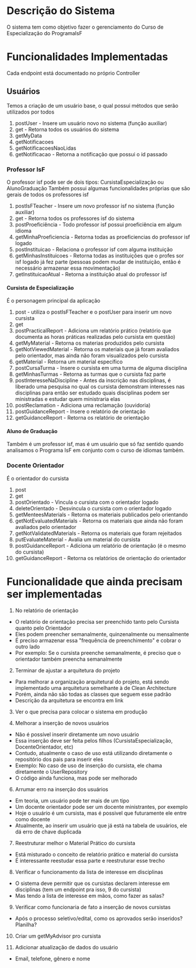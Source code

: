 # Descrição do Sistema

O sistema tem como objetivo fazer o gerenciamento do Curso de Especialização do ProgramaIsF

# Funcionalidades Implementadas
Cada endpoint está documentado no próprio Controller

## Usuários
Temos a criação de um usuário base, o qual possui métodos que serão utilizados por todos
1. postUser - Insere um usuário novo no sistema (função auxiliar)
2. get - Retorna todos os usuários do sistema
3. getMyData
4. getNotificacoes
5. getNotificacoesNaoLidas
6. getNotificacao - Retorna a notificação que possui o id passado

### Professor IsF

O professor isf pode ser de dois tipos: CursistaEspecialização ou AlunoGraduação
Também possui algumas funcionalidades próprias que são gerais de todos os professores isf

1. postIsFTeacher - Insere um novo professor isf no sistema (função auxiliar)
2. get - Retorna todos os professores isf do sistema
3. postProeficiência - Todo professor isf possui proeficiência em algum idioma
4. getMinhaProeficiencia - Retorna todas as proeficiencias do professor isf logado
5. postInstituicao - Relaciona o professor isf com alguma instituição
6. getMinhasInstituicoes - Retorna todas as instituições que o profes sor isf logado já fez parte (pessoas podem mudar de instituição, então é necessário armazenar essa movimentação)
7. getInstituicaoAtual - Retorna a instituição atual do professor isf

#### Cursista de Especialização
É o personagem principal da aplicação

1. post - utiliza o postIsFTeacher e o postUser para inserir um novo cursista 
2. get
3. postPracticalReport - Adiciona um relatório prático (relatório que documenta as horas práticas realizadas pelo cursista em questão)
4. getMyMaterial - Retorna os materias produzidos pelo cursista
5. getNotViewedMaterial - Retorna os materiais que já foram avaliados pelo orientador, mas ainda não foram visualizados pelo cursista
6. getMaterial - Retorna um material específico
7. postCursaTurma - Insere o cursista em uma turma de alguma disciplina
8. getMinhasTurmas - Retorna as turmas que o cursista faz parte
9. postInteresseNaDiscipline - Antes da inscrição nas disciplinas, é liberado uma pesquisa no qual os cursista demonstram interesses nas disciplinas para então ser estudado quais disciplinas podem ser ministradas e estudar quem ministraria elas 
10. postReclamation - Adiciona uma reclamação (ouvidoria)
11. postGuidanceReport - Insere o relatório de orientação
12. getGuidanceReport - Retorna os relatório de orientação

#### Aluno de Graduação
Também é um professor isf, mas é um usuário que só faz sentido quando analisamos o Programa IsF em conjunto com o curso de idiomas também. 

### Docente Orientador
É o orientador do cursista

1. post
2. get
3. postOrientado - Vincula o cursista com o orientador logado
4. deleteOrientado - Desvincula o cursista com o orientador logado
5. getMenteesMaterials - Retorna os materiais publicados pelo orientando
6. getNotEvaluatedMaterials - Retorna os materiais que ainda não foram avaliados pelo orientador
7. getNotValidatedMaterials - Retorna os materiais que foram rejeitados
8. putEvaluateMaterial - Avalia um material do cursista
9. postGuidanceReport - Adiciona um relatório de orientação (é o mesmo do cursista)
10. getGuidanceReport - Retorna os relatórios de orientação do orientador


# Funcionalidade que ainda precisam ser implementadas
1. No relatório de orientação
- O relatório de orientação precisa ser preenchido tanto pelo Cursista quanto pelo Orientador
- Eles podem preencher semanalmente, quinzenalmente ou mensalmente
- É preciso armazenar essa "frequência de preenchimento" e cobrar o outro lado
- Por exemplo: Se o cursista preenche semanalmente, é preciso que o orientador também preencha semanalmente

2. Terminar de ajustar a arquitetura do projeto
- Para melhorar a organização arquitetural do projeto, está sendo implementado uma arquitetura semelhante à de Clean Architecture
- Porém, ainda não são todas as classes que seguem esse padrão
- Descrição da arquitetura se encontra em link

3. Ver o que precisa para colocar o sistema em produção

4. Melhorar a inserção de novos usuários
- Não é possível inserir diretamente um novo usuário
- Essa inserção deve ser feita pelos filhos (CursistaEspecialização, DocenteOrientador, etc)
- Contudo, atualmente o caso de uso está utilizando diretamente o repositório dos pais para inserir eles
- Exemplo: No caso de uso de inserção do cursista, ele chama diretamente o UserRepository
- O código ainda funciona, mas pode ser melhorado

6. Arrumar erro na inserção dos usuários
- Em teoria, um usuário pode ter mais de um tipo
- Um docente orientador pode ser um docente ministrantes, por exemplo
- Hoje o usuário é um cursista, mas é possivel que futuramente ele entre como docente
- Atualmente, ao inserir um usuário que já está na tabela de usuários, ele dá erro de chave duplicada

7. Reestruturar melhor o Material Prático do cursista
- Está misturado o conceito de relatório prático e material do cursista
- É interessante reestudar essa parte e reestruturar esse trecho

8. Verificar o funcionamento da lista de interesse em disciplinas
- O sistema deve permitir que os cursistas declarem interesse em disciplinas (tem um endpoint pra isso, 9 do cursista)
- Mas tendo a lista de interesse em mãos, como fazer as salas?

9. Verificar como funcionaria de fato a inserção de novos cursistas 
- Após o processo seletivo/edital, como os aprovados serão inseridos? Planilha?

10. Criar um getMyAdvisor pro cursista

11. Adicionar atualização de dados do usuário
- Email, telefone, gênero e nome